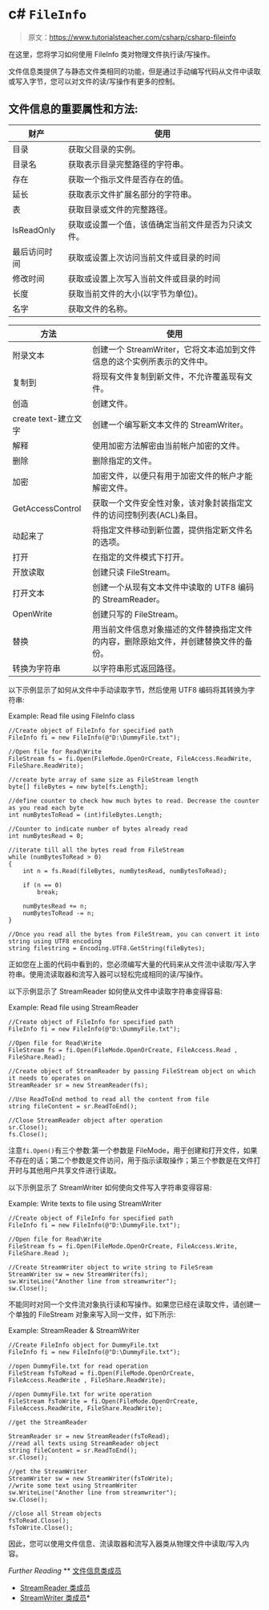 # c# `FileInfo`

> 原文：<https://www.tutorialsteacher.com/csharp/csharp-fileinfo>

在这里，您将学习如何使用 FileInfo 类对物理文件执行读/写操作。

文件信息类提供了与静态文件类相同的功能，但是通过手动编写代码从文件中读取或写入字节，您可以对文件的读/写操作有更多的控制。

## 文件信息的重要属性和方法:

| 财产 | 使用 |
| --- | --- |
| 目录 | 获取父目录的实例。 |
| 目录名 | 获取表示目录完整路径的字符串。 |
| 存在 | 获取一个指示文件是否存在的值。 |
| 延长 | 获取表示文件扩展名部分的字符串。 |
| 表 | 获取目录或文件的完整路径。 |
| IsReadOnly | 获取或设置一个值，该值确定当前文件是否为只读文件。 |
| 最后访问时间 | 获取或设置上次访问当前文件或目录的时间 |
| 修改时间 | 获取或设置上次写入当前文件或目录的时间 |
| 长度 | 获取当前文件的大小(以字节为单位)。 |
| 名字 | 获取文件的名称。 |

| 方法 | 使用 |
| --- | --- |
| 附录文本 | 创建一个 StreamWriter，它将文本追加到文件信息的这个实例所表示的文件中。 |
| 复制到 | 将现有文件复制到新文件，不允许覆盖现有文件。 |
| 创造 | 创建文件。 |
| create text-建立文字 | 创建一个编写新文本文件的 StreamWriter。 |
| 解释 | 使用加密方法解密由当前帐户加密的文件。 |
| 删除 | 删除指定的文件。 |
| 加密 | 加密文件，以便只有用于加密文件的帐户才能解密文件。 |
| GetAccessControl | 获取一个文件安全性对象，该对象封装指定文件的访问控制列表(ACL)条目。 |
| 动起来了 | 将指定文件移动到新位置，提供指定新文件名的选项。 |
| 打开 | 在指定的文件模式下打开。 |
| 开放读取 | 创建只读 FileStream。 |
| 打开文本 | 创建一个从现有文本文件中读取的 UTF8 编码的 StreamReader。 |
| OpenWrite | 创建只写的 FileStream。 |
| 替换 | 用当前文件信息对象描述的文件替换指定文件的内容，删除原始文件，并创建替换文件的备份。 |
| 转换为字符串 | 以字符串形式返回路径。 |

以下示例显示了如何从文件中手动读取字节，然后使用 UTF8 编码将其转换为字符串:

Example: Read file using FileInfo class

```
//Create object of FileInfo for specified path 
FileInfo fi = new FileInfo(@"D:\DummyFile.txt");

//Open file for Read\Write
FileStream fs = fi.Open(FileMode.OpenOrCreate, FileAccess.ReadWrite, FileShare.ReadWrite); 

//create byte array of same size as FileStream length
byte[] fileBytes = new byte[fs.Length];

//define counter to check how much bytes to read. Decrease the counter as you read each byte
int numBytesToRead = (int)fileBytes.Length;

//Counter to indicate number of bytes already read
int numBytesRead = 0;

//iterate till all the bytes read from FileStream
while (numBytesToRead > 0)
{
    int n = fs.Read(fileBytes, numBytesRead, numBytesToRead);

    if (n == 0)
        break;

    numBytesRead += n;
    numBytesToRead -= n;
}

//Once you read all the bytes from FileStream, you can convert it into string using UTF8 encoding
string filestring = Encoding.UTF8.GetString(fileBytes); 
```

正如您在上面的代码中看到的，您必须编写大量的代码来从文件流中读取/写入字符串。使用流读取器和流写入器可以轻松完成相同的读/写操作。

以下示例显示了 StreamReader 如何使从文件中读取字符串变得容易:

Example: Read file using StreamReader

```
//Create object of FileInfo for specified path 
FileInfo fi = new FileInfo(@"D:\DummyFile.txt");

//Open file for Read\Write
FileStream fs = fi.Open(FileMode.OpenOrCreate, FileAccess.Read , FileShare.Read); 

//Create object of StreamReader by passing FileStream object on which it needs to operates on
StreamReader sr = new StreamReader(fs);

//Use ReadToEnd method to read all the content from file
string fileContent = sr.ReadToEnd();

//Close StreamReader object after operation
sr.Close();
fs.Close(); 
```

注意`fi.Open()`有三个参数:第一个参数是 FileMode，用于创建和打开文件，如果不存在的话；第二个参数是文件访问，用于指示读取操作；第三个参数是在文件打开时与其他用户共享文件进行读取。

以下示例显示了 StreamWriter 如何使向文件写入字符串变得容易:

Example: Write texts to file using StreamWriter

```
//Create object of FileInfo for specified path 
FileInfo fi = new FileInfo(@"D:\DummyFile.txt");

//Open file for Read\Write
FileStream fs = fi.Open(FileMode.OpenOrCreate, FileAccess.Write, FileShare.Read ); 

//Create StreamWriter object to write string to FileSream
StreamWriter sw = new StreamWriter(fs);
sw.WriteLine("Another line from streamwriter");
sw.Close(); 
```

不能同时对同一个文件流对象执行读和写操作。如果您已经在读取文件，请创建一个单独的 FileStream 对象来写入同一文件，如下所示:

Example: StreamReader & StreamWriter

```
//Create FileInfo object for DummyFile.txt
FileInfo fi = new FileInfo(@"D:\DummyFile.txt");

//open DummyFile.txt for read operation
FileStream fsToRead = fi.Open(FileMode.OpenOrCreate, FileAccess.ReadWrite , FileShare.ReadWrite); 

//open DummyFile.txt for write operation
FileStream fsToWrite = fi.Open(FileMode.OpenOrCreate, FileAccess.ReadWrite, FileShare.ReadWrite); 

//get the StreamReader

StreamReader sr = new StreamReader(fsToRead);
//read all texts using StreamReader object
string fileContent = sr.ReadToEnd();
sr.Close();

//get the StreamWriter
StreamWriter sw = new StreamWriter(fsToWrite);
//write some text using StreamWriter
sw.WriteLine("Another line from streamwriter");
sw.Close();

//close all Stream objects
fsToRead.Close();
fsToWrite.Close(); 
```

因此，您可以使用文件信息、流读取器和流写入器类从物理文件中读取/写入内容。

*Further Reading* **   [文件信息类成员](https://msdn.microsoft.com/en-us/library/system.io.fileinfo(v=vs.110).aspx)
*   [StreamReader 类成员](https://msdn.microsoft.com/en-us/library/system.io.streamreader(v=vs.110).aspx)
*   [StreamWriter 类成员](https://msdn.microsoft.com/en-us/library/system.io.stringwriter(v=vs.110).aspx)*